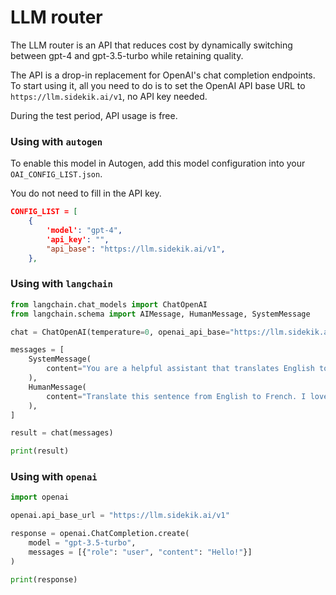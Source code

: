 # LLM router

The LLM router is an API that reduces cost by dynamically switching between gpt-4 and gpt-3.5-turbo while retaining quality.

The API is a drop-in replacement for OpenAI's chat completion endpoints. To start using it, all you need to do is to set the OpenAI API base URL to `https://llm.sidekik.ai/v1`, no API key needed.

During the test period, API usage is free.


### Using with `autogen`

To enable this model in Autogen, add this model configuration into your `OAI_CONFIG_LIST.json`.

You do not need to fill in the API key.

```json
CONFIG_LIST = [
    {
        'model': "gpt-4",
        'api_key': "",
        "api_base": "https://llm.sidekik.ai/v1",
    },
```

### Using with `langchain`

```python
from langchain.chat_models import ChatOpenAI
from langchain.schema import AIMessage, HumanMessage, SystemMessage

chat = ChatOpenAI(temperature=0, openai_api_base="https://llm.sidekik.ai/v1")

messages = [
    SystemMessage(
        content="You are a helpful assistant that translates English to French."
    ),
    HumanMessage(
        content="Translate this sentence from English to French. I love programming."
    ),
]

result = chat(messages)

print(result)
```


### Using with `openai`

```python
import openai

openai.api_base_url = "https://llm.sidekik.ai/v1"

response = openai.ChatCompletion.create(
    model = "gpt-3.5-turbo",
    messages = [{"role": "user", "content": "Hello!"}]
)

print(response)
```